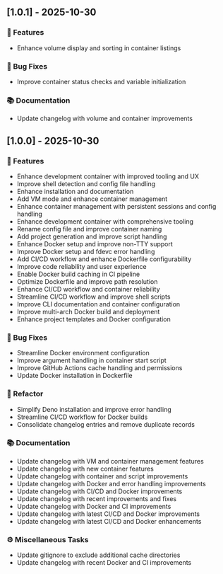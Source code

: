 ## [1.0.1] - 2025-10-30

### 🚀 Features

- Enhance volume display and sorting in container listings

### 🐛 Bug Fixes

- Improve container status checks and variable initialization

### 📚 Documentation

- Update changelog with volume and container improvements
## [1.0.0] - 2025-10-30

### 🚀 Features

- Enhance development container with improved tooling and UX
- Improve shell detection and config file handling
- Enhance installation and documentation
- Add VM mode and enhance container management
- Enhance container management with persistent sessions and config handling
- Enhance development container with comprehensive tooling
- Rename config file and improve container naming
- Add project generation and improve script handling
- Enhance Docker setup and improve non-TTY support
- Improve Docker setup and fdevc error handling
- Add CI/CD workflow and enhance Dockerfile configurability
- Improve code reliability and user experience
- Enable Docker build caching in CI pipeline
- Optimize Dockerfile and improve path resolution
- Enhance CI/CD workflow and container reliability
- Streamline CI/CD workflow and improve shell scripts
- Improve CLI documentation and container configuration
- Improve multi-arch Docker build and deployment
- Enhance project templates and Docker configuration

### 🐛 Bug Fixes

- Streamline Docker environment configuration
- Improve argument handling in container start script
- Improve GitHub Actions cache handling and permissions
- Update Docker installation in Dockerfile

### 🚜 Refactor

- Simplify Deno installation and improve error handling
- Streamline CI/CD workflow for Docker builds
- Consolidate changelog entries and remove duplicate records

### 📚 Documentation

- Update changelog with VM and container management features
- Update changelog with new container features
- Update changelog with container and script improvements
- Update changelog with Docker and error handling improvements
- Update changelog with CI/CD and Docker improvements
- Update changelog with recent improvements and fixes
- Update changelog with Docker and CI improvements
- Update changelog with latest CI/CD and Docker improvements
- Update changelog with latest CI/CD and Docker enhancements

### ⚙️ Miscellaneous Tasks

- Update gitignore to exclude additional cache directories
- Update changelog with recent Docker and CI improvements
